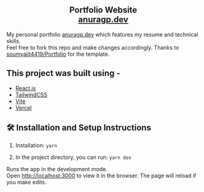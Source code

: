 <h2 align="center">
  Portfolio Website <br/>
  <a href="https://www.anuragp.dev/" target="_blank">anuragp.dev</a>
</h2>

My personal portfolio <a href="https://www.anuragp.dev/" target="_blank">anuragp.dev</a> which features my resume and technical skills.<br/>
Feel free to fork this repo and make changes accordingly. Thanks to [soumyajit4419/Portfolio](https://github.com/soumyajit4419/Portfolio) for the template.

## This project was built using -

- [React.js](https://reactjs.org/)
- [TailwindCSS](https://tailwindcss.com/)
- [Vite](https://vitejs.dev/)
- [Vercel](https://vercel.com/)

## 🛠 Installation and Setup Instructions

1. Installation: `yarn`

2. In the project directory, you can run: `yarn dev`

Runs the app in the development mode.\
Open [http://localhost:3000](http://localhost:3000) to view it in the browser.
The page will reload if you make edits.
